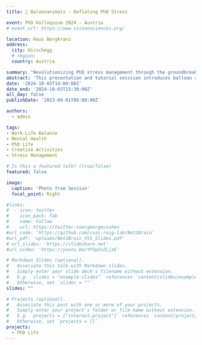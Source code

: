 ```yaml
---
title: 🎈 Baloonanimals - Deflating PhD Stress

event: PhD Kolloquium 2024 - Austria
# event_url: https://www.visionsciences.org/

location: Haus Bergkranz
address:
  city: Hirschegg
  # region: 
  country: Austria

summary: "Revolutionizing PhD stress management through the groundbreaking method of balloon animal creation"
abstract: 'This presentation and tutorial sesssion introduces balloon animals as the premier solution for PhD-related stress management. I demonstrate how the creation of dogs, swords, swans, and many more animals provide immediate dopamine boosts and stress relief. Inflate your joy while deflating your anxiety!'
date: '2024-10-03T14:00:00Z'
date_end: '2024-10-03T15:30:00Z'
all_day: false
publishDate: '2023-09-01T00:00:00Z'

authors:
  - admin

tags:
- Work-Life Balance
- Mental Health
- PhD Life
- Creative Activities
- Stress Management

# Is this a featured talk? (true/false)
featured: false

image:
  caption: 'Photo from Session'
  focal_point: Right

#links:
#  - icon: twitter
#    icon_pack: fab
#    name: Follow
#    url: https://twitter.com/georgecushen
#url_code: 'https://github.com/cvai-roig-lab/Net2Brain'
#url_pdf: 'uploads/Net2Brain_VSS_Slides.pdf'
# url_slides: 'https://slideshare.net'
#url_video: 'https://youtu.be/YP3pZvZLjzE'

# Markdown Slides (optional).
#   Associate this talk with Markdown slides.
#   Simply enter your slide deck's filename without extension.
#   E.g. `slides = "example-slides"` references `content/slides/example-slides.md`.
#   Otherwise, set `slides = ""`.
slides: ""

# Projects (optional).
#   Associate this post with one or more of your projects.
#   Simply enter your project's folder or file name without extension.
#   E.g. `projects = ["internal-project"]` references `content/project/deep-learning/index.md`.
#   Otherwise, set `projects = []`.
projects:
  - PhD Life
---
```


<!-- {{% callout note %}}
Click on the **Slides** button above to view the built-in slides feature.
{{% /callout %}}

Slides can be added in a few ways:

- **Create** slides using Hugo Blox Builder's [_Slides_](https://docs.hugoblox.com/reference/content-types/) feature and link using `slides` parameter in the front matter of the talk file
- **Upload** an existing slide deck to `static/` and link using `url_slides` parameter in the front matter of the talk file
- **Embed** your slides (e.g. Google Slides) or presentation video on this page using [shortcodes](https://docs.hugoblox.com/reference/markdown/).

Further event details, including [page elements](https://docs.hugoblox.com/reference/markdown/) such as image galleries, can be added to the body of this page. -->
